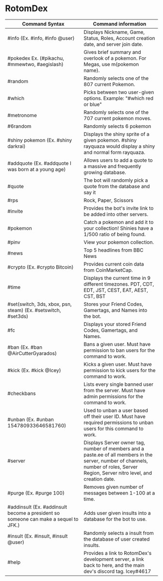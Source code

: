 # RotomDex

| Command Syntax | Command information |
| -------- | -------- |
| #info (Ex. #info, #info @user)   | Displays Nickname, Game, Status, Roles, Account creation date, and server join date.   |
| #pokedex Ex. (#pikachu, #mmewtwo, #aegislash) | Gives brief summary and overlook of a pokemon. For Megas, use m(pokemon name). 
| #random   | Randomly selects one of the 807 current Pokemon.   |
| #which   | Picks between two user-given options. Example: "#which red or blue"   |
| #metronome   | Randomly selects one of the 707 current pokemon moves.   |
| #6random   | Randomly selects 6 pokemon   |
| #shiny pokemon (Ex. #shiny darkrai)   | Displays the shiny sprite of a given pokemon. #shiny rayquaza would display a shiny and normal form rayquaza.   |
| #addquote (Ex. #addquote I was born at a young age)  | Allows users to add a quote to a massive and frequently growing database.   |
| #quote   | The bot will randomly pick a quote from the database and say it   |
| #rps   | Rock, Paper, Scissors   |
| #invite   | Provides the bot's invite link to be added into other servers.   |
| #pokemon   | Catch a pokemon and add it to your collection! Shinies have a 1/500 ratio of being found.   |
| #pinv   | View your pokemon collection.   |
| #news   | Top 5 headlines from BBC News   |
| #crypto (Ex. #crypto Bitcoin)  | Provides current coin data from CoinMarketCap.   |
| #time   | Displays the current time in 9 different timezones. PDT, CDT, EDT, JST, CEST, EAT, AEST, CST, BST   |
| #set(switch, 3ds, xbox, psn, steam) (Ex. #setswitch, #set3ds)   | Stores your Friend Codes, Gamertags, and Names into the bot.  |
| #fc   | Displays your stored Friend Codes, Gamertags, and Names.   |
| #ban (Ex. #ban @AirCutterGyarados)  | Bans a given user. Must have permission to ban users for the command to work.  |
| #kick (Ex. #kick @Icey)  | Kicks a given user. Must have permission to kick users for the command to work.  |
| #checkbans   | Lists every single banned user from the server. Must have admin permissions for the command to work.   |
| #unban (Ex. #unban 154780933646581760)  |  Used to unban a user based off their user ID. Must have required permissions to unban users for this command to work.   |
| #server   | Displays Server owner tag, number of members and a paste.ee of all members in the server, number of channels, number of roles, Server Region, Server nitro level, and creation date.   |
| #purge (Ex. #purge 100)  | Removes given number of messages between 1-100 at a time.  |
| #addinsult (Ex. #addinsult become a president so someone can make a sequel to JFK.)  | Adds user given insults into a database for the bot to use.  |
| #insult (Ex. #insult, #insult @user)  |  Randomly selects a insult from the database of user created insults.  |
| #help   | Provides a link to RotomDex's development server, a link back to here, and the main dev's discord tag. Icey#4617    |
